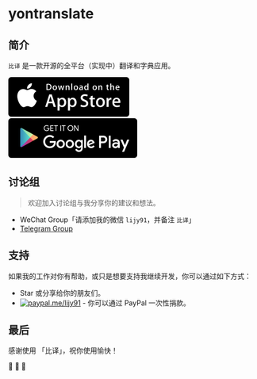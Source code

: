 # yontranslate

## 简介

`比译` 是一款开源的全平台（实现中）翻译和字典应用。

[![appstore][appstore-image]][appstore-url]
[![googleplay][googleplay-image]][googleplay-url]

[appstore-image]: ./screenshots/download-badge-appstore.svg
[appstore-url]: #
[googleplay-image]: ./screenshots/download-badge-googleplay.svg
[googleplay-url]: #

## 讨论组

> 欢迎加入讨论组与我分享你的建议和想法。

- WeChat Group「请添加我的微信 `lijy91`，并备注 `比译`」
- [Telegram Group](#)

## 支持

如果我的工作对你有帮助，或只是想要支持我继续开发，你可以通过如下方式：

- Star 或分享给你的朋友们。
- [![paypal.me/lijy91](https://ionicabizau.github.io/badges/paypal.svg)](https://www.paypal.me/lijy91) - 你可以通过 PayPal 一次性捐款。

## 最后

感谢使用 「比译」，祝你使用愉快！

🎉 🎉 🎉
